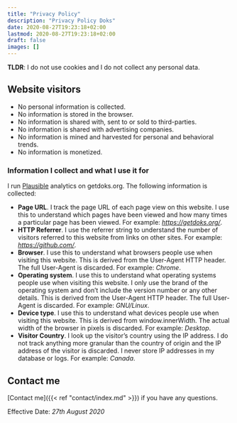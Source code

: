 ```yaml
---
title: "Privacy Policy"
description: "Privacy Policy Doks"
date: 2020-08-27T19:23:18+02:00
lastmod: 2020-08-27T19:23:18+02:00
draft: false
images: []
---
```


__TLDR__: I do not use cookies and I do not collect any personal data.

## Website visitors

- No personal information is collected.
- No information is stored in the browser.
- No information is shared with, sent to or sold to third-parties.
- No information is shared with advertising companies.
- No information is mined and harvested for personal and behavioral trends.
- No information is monetized.

### Information I collect and what I use it for

I run [Plausible](https://plausible.io/) analytics on getdoks.org. The following information is collected:

- __Page URL__. I track the page URL of each page view on this website. I use this to understand which pages have been viewed and how many times a particular page has been viewed. For example: _https://getdoks.org/_.
- __HTTP Referrer__. I use the referrer string to understand the number of visitors referred to this website from links on other sites. For example: _https://github.com/_.
- __Browser__. I use this to understand what browsers people use when visiting this website. This is derived from the User-Agent HTTP header. The full User-Agent is discarded. For example: _Chrome_.
- __Operating system__. I use this to understand what operating systems people use when visiting this website. I only use the brand of the operating system and don’t include the version number or any other details. This is derived from the User-Agent HTTP header. The full User-Agent is discarded. For example: _GNU/Linux_.
- __Device type__. I use this to understand what devices people use when visiting this website. This is derived from window.innerWidth. The actual width of the browser in pixels is discarded. For example: _Desktop_.
- __Visitor Country__. I look up the visitor’s country using the IP address. I do not track anything more granular than the country of origin and the IP address of the visitor is discarded. I never store IP addresses in my database or logs. For example: _Canada_.

## Contact me

[Contact me]({{< ref "contact/index.md" >}}) if you have any questions.

Effective Date: _27th August 2020_

